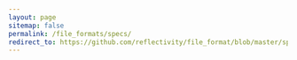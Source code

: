 ```yaml
---
layout: page 
sitemap: false
permalink: /file_formats/specs/
redirect_to: https://github.com/reflectivity/file_format/blob/master/specification.md
---
```

